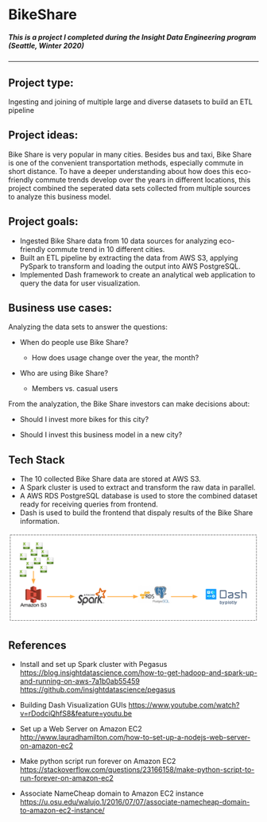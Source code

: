 # BikeShare
##### This is a project I completed during the Insight Data Engineering program (Seattle, Winter 2020)
---
## Project type: 
Ingesting and joining of multiple large and diverse datasets to build an ETL pipeline

## Project ideas:
Bike Share is very popular in many cities. Besides bus and taxi, Bike Share is one of the convenient transportation methods, especially commute in short distance. To have a deeper understanding about how does this eco-friendly commute trends develop over the years in different locations, this project combined the seperated data sets collected from multiple sources to analyze this business model.

## Project goals:
* Ingested Bike Share data from 10 data sources for analyzing eco-friendly commute trend in 10 different cities.
* Built an ETL pipeline by extracting the data from AWS S3, applying PySpark to transform and loading the output into AWS PostgreSQL.
* Implemented Dash framework to create an analytical web application to query the data for user visualization.

## Business use cases:
Analyzing the data sets to answer the questions:

* When do people use Bike Share?
  * How does usage change over the year, the month?
  
* Who are using Bike Share?
  * Members vs. casual users

From the analyzation, the Bike Share investors can make decisions about:

  * Should I invest more bikes for this city?
  
  * Should I invest this business model in a new city?

## Tech Stack
* The 10 collected Bike Share data are stored at AWS S3.
* A Spark cluster is used to extract and transform the raw data in parallel.
* A AWS RDS PostgreSQL database is used to store the combined dataset ready for receiving queries from frontend.
* Dash is used to build the frontend that dispaly results of the Bike Share information.

![](image/techStack_2.PNG)

## References
* Install and set up Spark cluster with Pegasus
https://blog.insightdatascience.com/how-to-get-hadoop-and-spark-up-and-running-on-aws-7a1b0ab55459
https://github.com/insightdatascience/pegasus

* Building Dash Visualization GUIs
https://www.youtube.com/watch?v=rDodciQhfS8&feature=youtu.be

* Set up a Web Server on Amazon EC2
http://www.lauradhamilton.com/how-to-set-up-a-nodejs-web-server-on-amazon-ec2

* Make python script run forever on Amazon EC2
https://stackoverflow.com/questions/23166158/make-python-script-to-run-forever-on-amazon-ec2

* Associate NameCheap domain to Amazon EC2 instance
https://u.osu.edu/walujo.1/2016/07/07/associate-namecheap-domain-to-amazon-ec2-instance/



